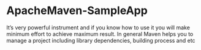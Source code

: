 # ApacheMaven-SampleApp
It’s very powerful instrument and if you know how to use it you will make minimum effort to achieve maximum result. In general Maven helps you to manage a project including library dependencies, building process and etc
